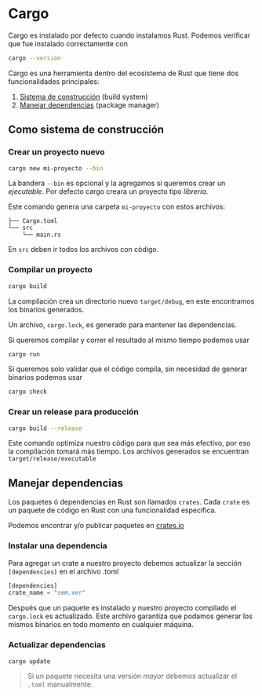 # Cargo

Cargo es instalado por defecto cuando instalamos Rust. 
Podemos verificar que fue instalado correctamente con 
```bash
cargo --version
```

Cargo es una herramienta dentro del ecosistema de Rust que tiene dos funcionalidades principales:

1. [Sistema de construcción](##Como-sistema-de-construcción) (build system)
1. [Manejar dependencias](##manejar-dependencias) (package manager)


## Como sistema de construcción

### Crear un proyecto nuevo 
```bash
cargo new mi-proyecto --bin
```

La bandera `--bin` es opcional y la agregamos si queremos crear un _ejecutable_. Por defecto cargo creara un proyecto tipo _librería_. 

Este comando genera una carpeta `mi-proyecto` con estos archivos:
```
├── Cargo.toml
└── src
    └── main.rs
```
En `src` deben ir todos los archivos con código. 

### Compilar un proyecto 
```bash
cargo build
```
La compilación crea un directorio nuevo `target/debug`, en este encontramos los binarios generados. 

Un archivo, `cargo.lock`, es generado para mantener las dependencias.

Si queremos compilar y correr el resultado al mismo tiempo podemos usar

```bash
cargo run
```

Si queremos solo validar que el código compila, sin necesidad de generar binarios podemos usar 
```bash
cargo check
```


### Crear un release para producción
```bash
cargo build --release
``` 

Este comando optimiza nuestro código para que sea más efectivo, por eso la compilación tomará más tiempo. Los archivos generados se encuentran `target/release/executable`


## Manejar dependencias

Los paquetes ó dependencias en Rust son llamados `crates`. 
Cada `crate` es un paquete de código en Rust con una funcionalidad especifica. 

Podemos encontrar y/o publicar paquetes en [crates.io](crates.io)

### Instalar una dependencia
Para agregar un crate a nuestro proyecto debemos actualizar la sección `[dependencies]` en el archivo .toml 

```rust
[dependencies]
crate_name = "sem.ver"
```

Después que un paquete es instalado y nuestro proyecto compilado el `cargo.lock` es actualizado.
Este archivo garantiza que podamos generar los mismos binarios en todo momento en cualquier máquina.

### Actualizar dependencias
```
cargo update
```

> Si un paquete necesita una versión _mayor_  debemos actualizar el `.toml` manualmente.
